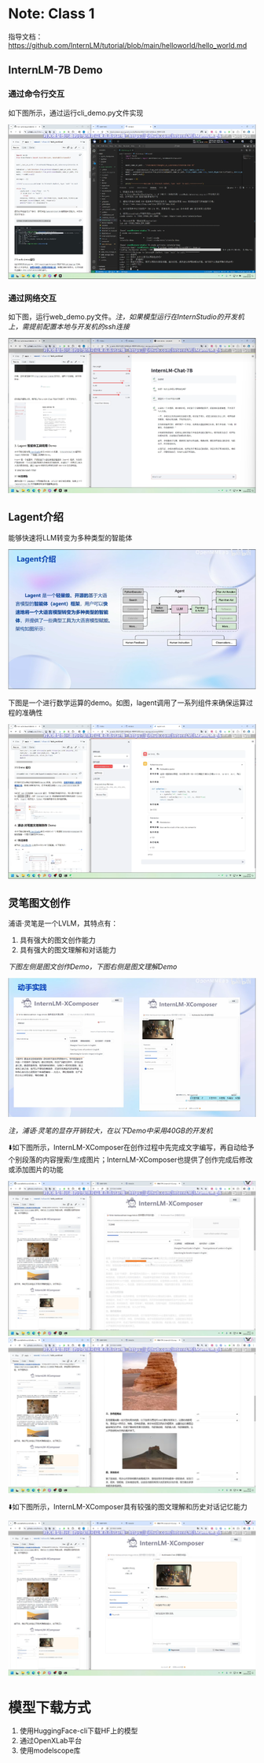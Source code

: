 # Note: Class 1
指导文档：https://github.com/InternLM/tutorial/blob/main/helloworld/hello_world.md

## InternLM-7B Demo
### 通过命令行交互
如下图所示，通过运行cli_demo.py文件实现

![Alt text](image-2.png)

### 通过网络交互
如下图，运行web_demo.py文件。*注，如果模型运行在InternStudio的开发机上，需提前配置本地与开发机的ssh连接*

![Alt text](image-3.png)

## Lagent介绍
能够快速将LLM转变为多种类型的智能体

![Alt text](image.png)

下图是一个进行数学运算的demo。如图，lagent调用了一系列组件来确保运算过程的准确性

![Alt text](image-4.png)

## 灵笔图文创作
浦语·灵笔是一个LVLM，其特点有：
1. 具有强大的图文创作能力
2. 具有强大的图文理解和对话能力

*下图左侧是图文创作Demo，下图右侧是图文理解Demo*

![Alt text](image-1.png)

*注，浦语·灵笔的显存开销较大，在以下Demo中采用40GB的开发机*

⬇️如下图所示，InternLM-XComposer在创作过程中先完成文字编写，再自动给予个别段落的内容搜索/生成图片；InternLM-XComposer也提供了创作完成后修改或添加图片的功能

![Alt text](image-5.png)
![Alt text](image-6.png)

⬇️如下图所示，InternLM-XComposer具有较强的图文理解和历史对话记忆能力

![Alt text](image-7.png)

# 模型下载方式
1. 使用HuggingFace-cli下载HF上的模型
2. 通过OpenXLab平台
3. 使用modelscope库
